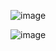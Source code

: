 
![image](https://github.com/user-attachments/assets/a5da58fb-4cc2-467a-b7c1-a794d2fa96a0)

![image](https://github.com/user-attachments/assets/ea8860c6-2828-47c2-a118-11469737c6a7)

